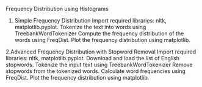 Frequency Distribution using Histograms
1. Simple Frequency Distribution
Import required libraries: nltk, matplotlib.pyplot.
Tokenize the text into words using TreebankWordTokenizer
Compute the frequency distribution of the words using FreqDist.
Plot the frequency distribution using matplotlib.

2.Advanced Frequency Distribution with Stopword Removal
Import required libraries: nltk, matplotlib.pyplot.
Download and load the list of English stopwords.
Tokenize the input text using TreebankWordTokenizer
Remove stopwords from the tokenized words.
Calculate word frequencies using FreqDist.
Plot the frequency distribution using matplotlib.
